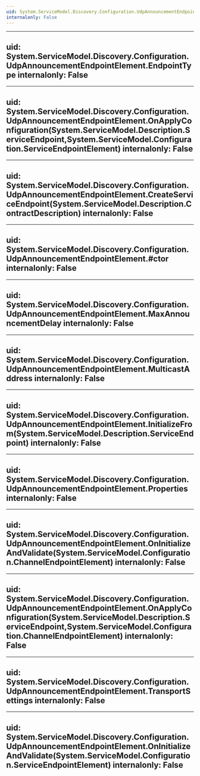 ```yaml
---
uid: System.ServiceModel.Discovery.Configuration.UdpAnnouncementEndpointElement
internalonly: False
---
```


---
uid: System.ServiceModel.Discovery.Configuration.UdpAnnouncementEndpointElement.EndpointType
internalonly: False
---

---
uid: System.ServiceModel.Discovery.Configuration.UdpAnnouncementEndpointElement.OnApplyConfiguration(System.ServiceModel.Description.ServiceEndpoint,System.ServiceModel.Configuration.ServiceEndpointElement)
internalonly: False
---

---
uid: System.ServiceModel.Discovery.Configuration.UdpAnnouncementEndpointElement.CreateServiceEndpoint(System.ServiceModel.Description.ContractDescription)
internalonly: False
---

---
uid: System.ServiceModel.Discovery.Configuration.UdpAnnouncementEndpointElement.#ctor
internalonly: False
---

---
uid: System.ServiceModel.Discovery.Configuration.UdpAnnouncementEndpointElement.MaxAnnouncementDelay
internalonly: False
---

---
uid: System.ServiceModel.Discovery.Configuration.UdpAnnouncementEndpointElement.MulticastAddress
internalonly: False
---

---
uid: System.ServiceModel.Discovery.Configuration.UdpAnnouncementEndpointElement.InitializeFrom(System.ServiceModel.Description.ServiceEndpoint)
internalonly: False
---

---
uid: System.ServiceModel.Discovery.Configuration.UdpAnnouncementEndpointElement.Properties
internalonly: False
---

---
uid: System.ServiceModel.Discovery.Configuration.UdpAnnouncementEndpointElement.OnInitializeAndValidate(System.ServiceModel.Configuration.ChannelEndpointElement)
internalonly: False
---

---
uid: System.ServiceModel.Discovery.Configuration.UdpAnnouncementEndpointElement.OnApplyConfiguration(System.ServiceModel.Description.ServiceEndpoint,System.ServiceModel.Configuration.ChannelEndpointElement)
internalonly: False
---

---
uid: System.ServiceModel.Discovery.Configuration.UdpAnnouncementEndpointElement.TransportSettings
internalonly: False
---

---
uid: System.ServiceModel.Discovery.Configuration.UdpAnnouncementEndpointElement.OnInitializeAndValidate(System.ServiceModel.Configuration.ServiceEndpointElement)
internalonly: False
---
